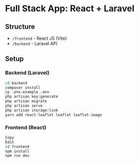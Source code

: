 # Full Stack App: React + Laravel

## Structure
- `/frontend` - React JS (Vite)
- `/backend` - Laravel API

## Setup

### Backend (Laravel)
```bash
cd backend
composer install
cp .env.example .env
php artisan key:generate
php artisan migrate
php artisan serve
php artisan storage:link
yarn add react-leaflet leaflet leaflet-image
```
### Frontend (React)
```bash
Copy
Edit
cd frontend
npm install
npm run dev